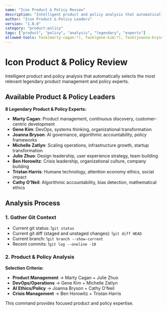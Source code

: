 ```yaml
---
name: "Icon Product & Policy Review"
description: "Intelligent product and policy analysis that automatically selects the most relevant legendary product and policy experts"
author: "Icon Product & Policy Leaders"
version: "1.0.0"
category: "product-policy"
tags: ["product", "policy", "analysis", "legendary", "experts"]
allowed-tools: Task(marty-cagan:*), Task(gene-kim:*), Task(joanna-bryson:*), Task(michelle-zatlyn:*), Task(julie-zhuo:*), Task(ben-horowitz:*), Task(tristan-harris:*), Task(cathy-oneil:*), Read, Glob, Grep
---
```


# Icon Product & Policy Review

Intelligent product and policy analysis that automatically selects the most relevant legendary product management and policy experts.

## Available Product & Policy Leaders

**8 Legendary Product & Policy Experts:**
- **Marty Cagan**: Product management, continuous discovery, customer-centric development
- **Gene Kim**: DevOps, systems thinking, organizational transformation
- **Joanna Bryson**: AI governance, algorithmic accountability, policy frameworks
- **Michelle Zatlyn**: Scaling operations, infrastructure growth, startup transformation
- **Julie Zhuo**: Design leadership, user experience strategy, team building
- **Ben Horowitz**: Crisis leadership, organizational culture, company building
- **Tristan Harris**: Humane technology, attention economy ethics, social impact
- **Cathy O'Neil**: Algorithmic accountability, bias detection, mathematical ethics

## Analysis Process

### 1. **Gather Git Context**
- Current git status: !`git status`
- Current git diff (staged and unstaged changes): !`git diff HEAD`
- Current branch: !`git branch --show-current`
- Recent commits: !`git log --oneline -10`

### 2. **Product & Policy Analysis**

**Selection Criteria:**
- **Product Management** → Marty Cagan + Julie Zhuo
- **DevOps/Operations** → Gene Kim + Michelle Zatlyn
- **AI Ethics/Policy** → Joanna Bryson + Cathy O'Neil
- **Crisis Management** → Ben Horowitz + Tristan Harris

This command provides focused product and policy expertise.